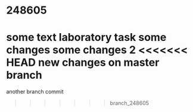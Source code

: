 # 248605
some text laboratory task
some changes
some changes 2
<<<<<<< HEAD
new changes on master branch
=======
another branch commit
>>>>>>> branch_248605
